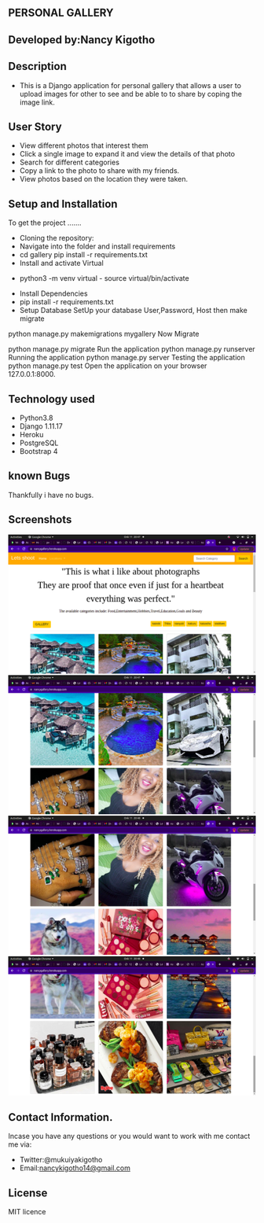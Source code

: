## PERSONAL GALLERY
## Developed by:Nancy Kigotho
## Description
* This is a Django application for personal gallery that allows a user to upload images for other to see and be able to to share by coping the image link.
## User Story
* View different photos that interest them
* Click a single image to expand it and view the details of that photo
* Search for different categories
* Copy a link to the photo to share with my friends.
* View photos based on the location they were taken.
## Setup and Installation
To get the project .......

* Cloning the repository:
* Navigate into the folder and install requirements
* cd gallery pip install -r requirements.txt 
* Install and activate Virtual
 - python3 -m venv virtual - source virtual/bin/activate  
* Install Dependencies
* pip install -r requirements.txt 
* Setup Database
SetUp your database User,Password, Host then make migrate

python manage.py makemigrations    mygallery 
Now Migrate

python manage.py migrate 
Run the application
python manage.py runserver 
Running the application
python manage.py server 
Testing the application
python manage.py test 
Open the application on your browser 127.0.0.1:8000.

## Technology used
* Python3.8
* Django 1.11.17
* Heroku
* PostgreSQL
* Bootstrap 4

## known Bugs
Thankfully i have no bugs.

## Screenshots
![alt text](screenshots/pic1.png)
![alt text](screenshots/pic2.png)
![alt text](screenshots/pic3.png)
![alt text](screenshots/pic4.png)

## Contact Information.
Incase you have any questions or you would want to work with me contact me via:
* Twitter:@mukuiyakigotho
* Email:nancykigotho14@gmail.com



## License
MIT licence